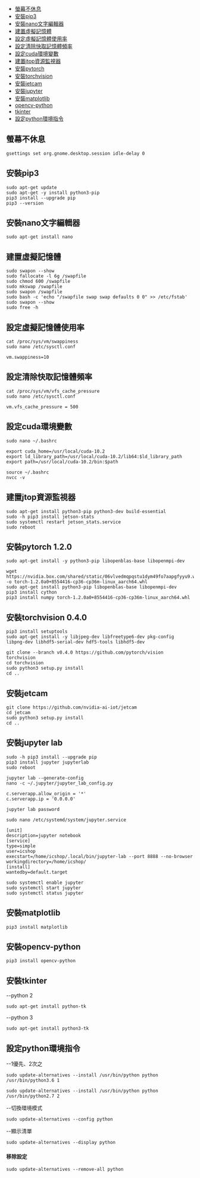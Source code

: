 - [螢幕不休息](#螢幕不休息)
- [安裝pip3](#安裝pip3)
- [安裝nano文字編輯器](#安裝nano文字編輯器)
- [建置虛擬記憶體](#建置虛擬記憶體)
- [設定虛擬記憶體使用率](#設定虛擬記憶體使用率)
- [設定清除快取記憶體頻率](#設定清除快取記憶體頻率)
- [設定cuda環境變數](#設定cuda環境變數)
- [建置jtop資源監視器](#建置jtop資源監視器)
- [安裝pytorch](#安裝pytorch)
- [安裝torchvision](#安裝torchvision)
- [安裝jetcam](#安裝jetcam)
- [安裝jupyter](#安裝jupyter)
- [安裝matplotlib](#安裝matplotlib)
- [opencv-python](#opencv-python)
- [tkinter](#tkinter)
- [設定python環境指令](#設定python環境指令)
## 螢幕不休息
```
gsettings set org.gnome.desktop.session idle-delay 0

```
## 安裝pip3
```
sudo apt-get update
sudo apt-get -y install python3-pip
pip3 install --upgrade pip
pip3 --version

```
## 安裝nano文字編輯器
```
sudo apt-get install nano

```
## 建置虛擬記憶體
```
sudo swapon --show
sudo fallocate -l 6g /swapfile
sudo chmod 600 /swapfile
sudo mkswap /swapfile
sudo swapon /swapfile
sudo bash -c 'echo "/swapfile swap swap defaults 0 0" >> /etc/fstab'
sudo swapon --show
sudo free -h

```
## 設定虛擬記憶體使用率
```
cat /proc/sys/vm/swappiness
sudo nano /etc/sysctl.conf
```
```write virtual memory use rate
vm.swappiness=10
```

## 設定清除快取記憶體頻率
```
cat /proc/sys/vm/vfs_cache_pressure
sudo nano /etc/sysctl.conf

```
```write clear cache memory
vm.vfs_cache_pressure = 500
```

## 設定cuda環境變數
```
sudo nano ~/.bashrc

```
```
export cuda_home=/usr/local/cuda-10.2
export ld_library_path=/usr/local/cuda-10.2/lib64:$ld_library_path
export path=/usr/local/cuda-10.2/bin:$path
```
```
source ~/.bashrc
nvcc -v

```
## 建置jtop資源監視器
```
sudo apt-get install python3-pip python3-dev build-essential
sudo -h pip3 install jetson-stats
sudo systemctl restart jetson_stats.service
sudo reboot

```

## 安裝pytorch 1.2.0
```
sudo apt-get install -y python3-pip libopenblas-base libopenmpi-dev

```
```
wget https://nvidia.box.com/shared/static/06vlvedmqpqstu1dym49fo7aapgfyyu9.whl -o torch-1.2.0a0+8554416-cp36-cp36m-linux_aarch64.whl
sudo apt-get install python3-pip libopenblas-base libopenmpi-dev
pip3 install cython
pip3 install numpy torch-1.2.0a0+8554416-cp36-cp36m-linux_aarch64.whl

```

## 安裝torchvision 0.4.0
```
pip3 install setuptools
sudo apt-get install -y libjpeg-dev libfreetype6-dev pkg-config libpng-dev libhdf5-serial-dev hdf5-tools libhdf5-dev

```
```
git clone --branch v0.4.0 https://github.com/pytorch/vision torchvision
cd torchvision
sudo python3 setup.py install
cd ..

```
## 安裝jetcam
```
git clone https://github.com/nvidia-ai-iot/jetcam
cd jetcam
sudo python3 setup.py install
cd ..

```

## 安裝jupyter lab
```
sudo -h pip3 install --upgrade pip
pip3 install jupyter jupyterlab
sudo reboot

```
```
jupyter lab --generate-config
nano -c ~/.jupyter/jupyter_lab_config.py

```
```
c.serverapp.allow_origin = '*'
c.serverapp.ip = '0.0.0.0'
```
```
jupyter lab password

```
```
sudo nano /etc/systemd/system/jupyter.service

```
```
[unit]
description=jupyter notebook
[service]
type=simple
user=icshop
execstart=/home/icshop/.local/bin/jupyter-lab --port 8888 --no-browser
workingdirectory=/home/icshop/
[install]
wantedby=default.target
```
```
sudo systemctl enable jupyter
sudo systemctl start jupyter
sudo systemctl status jupyter

```

## 安裝matplotlib
```
pip3 install matplotlib

```
## 安裝opencv-python
```
pip3 install opencv-python

```
## 安裝tkinter
--python 2
```
sudo apt-get install python-tk

```
--python 3
```
sudo apt-get install python3-tk

```
## 設定python環境指令
--1優先、2次之
```
sudo update-alternatives --install /usr/bin/python python /usr/bin/python3.6 1
```
```
sudo update-alternatives --install /usr/bin/python python /usr/bin/python2.7 2
```
--切換環境模式
```
sudo update-alternatives --config python

```
--顯示清單
```
sudo update-alternatives --display python

```
#### 移除設定
```
sudo update-alternatives --remove-all python

```
